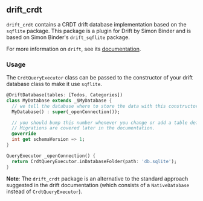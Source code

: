 ## drift_crdt

`drift_crdt` contains a CRDT drift database implementation based on the `sqflite`
package. This package is a plugin for Drift by Simon Binder and is based on
Simon Binder's `drift_sqflite` package.

For more information on `drift`, see its [documentation](https://drift.simonbinder.eu/docs/).

### Usage

The `CrdtQueryExecutor` class can be passed to the constructor of your drift database
class to make it use `sqflite`.

```dart
@DriftDatabase(tables: [Todos, Categories])
class MyDatabase extends _$MyDatabase {
  // we tell the database where to store the data with this constructor
  MyDatabase() : super(_openConnection());

  // you should bump this number whenever you change or add a table definition.
  // Migrations are covered later in the documentation.
  @override
  int get schemaVersion => 1;
}

QueryExecutor _openConnection() {
  return CrdtQueryExecutor.inDatabaseFolder(path: 'db.sqlite');
}
```

__Note__: The `drift_crdt` package is an alternative to the standard approach suggested in
the drift documentation (which consists of a `NativeDatabase` instead of `CrdtQueryExecutor`).
